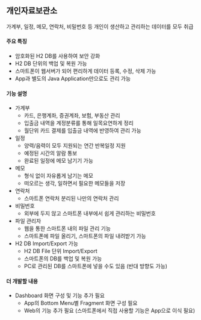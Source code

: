 ## 개인자료보관소

가계부, 일정, 메모, 연락처, 비밀번호 등 개인이 생산하고 관리하는 데이터를 모두 취급

#### 주요 특징
* 암호화된 H2 DB를 사용하여 보안 강화
* H2 DB 단위의 백업 및 복원 가능
* 스마트폰이 웹서버가 되어 편리하게 데이터 등록, 수정, 삭제 가능
* App과 별도의 Java Application만으로도 관리 가능


#### 기능 설명
* 가계부
  - 카드, 은행계좌, 증권계좌, 보험, 부동산 관리
  - 입출금 내역을 계정분류를 통해 일목요연하게 정리
  - 월단위 카드 결제를 입출금 내역에 반영하여 관리 가능
* 일정
  - 양력/음력이 모두 지원되는 연간 반복일정 지원
  - 예정된 시간의 알람 통보
  - 완료된 일정에 메모 남기기 가능
* 메모
  - 형식 없이 자유롭게 남기는 메모
  - 떠오르는 생각, 일하면서 필요한 메모들을 저장
* 연락처
  - 스마트폰 연락처 분리된 나만의 연락처 관리
* 비밀번호
  - 외부에 두지 않고 스마트폰 내부에서 쉽게 관리하는 비밀번호
* 파일 관리자
  - 웹을 통한 스마트폰 내의 파일 관리 기능
  - 스마트폰에 파일 올리기, 스마트폰의 파일 내려받기 가능
* H2 DB Import/Export 가능
  - H2 DB File 단위 Import/Export
  - 스마트폰의 DB를 백업 및 복원 가능
  - PC로 관리된 DB를 스마트폰에 넣을 수도 있음 (반대 방향도 가능)


#### 더 개발할 내용
* Dashboard 화면 구성 및 기능 추가 필요
  - App의 Bottom Menu별 Fragment 화면 구성 필요
  - Web의 기능 추가 필요 (스마트폰에서 직접 사용할 기능은 App으로 이식 필요)
